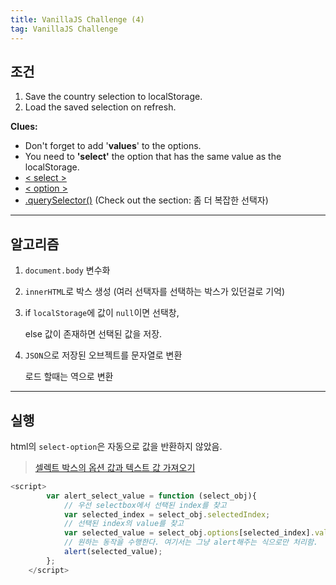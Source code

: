 ```yaml
---
title: VanillaJS Challenge (4)
tag: VanillaJS Challenge
---
```




## 조건

1. Save the country selection to localStorage.
2. Load the saved selection on refresh.

**Clues:**

- Don't forget to add '**values**' to the options.
- You need to **'select'** the option that has the same value as the localStorage.
- [< select >](https://developer.mozilla.org/ko/docs/Web/API/HTMLElement/change_event)
- [< option >](https://developer.mozilla.org/ko/docs/Web/HTML/Element/option)
- [.querySelector()](https://developer.mozilla.org/ko/docs/Web/API/Document/querySelector) (Check out the section: 좀 더 복잡한 선택자)



----

## 알고리즘

1. `document.body` 변수화

2. `innerHTML`로 박스 생성 (여러 선택자를 선택하는 박스가 있던걸로 기억)

3. if `localStorage`에 값이 `null`이면 선택창,

   else 값이 존재하면 선택된 값을 저장.

4. `JSON`으로 저장된 오브젝트를 문자열로 변환

   로드 할때는 역으로 변환



---

## 실행

html의 `select-option`은 자동으로 값을 반환하지 않았음. 

>  [셀렉트 박스의 옵션 값과 텍스트 값 가져오기](https://frhyme.github.io/web/html_select_javascript/)

```js
<script>
        var alert_select_value = function (select_obj){
            // 우선 selectbox에서 선택된 index를 찾고 
            var selected_index = select_obj.selectedIndex;
            // 선택된 index의 value를 찾고 
            var selected_value = select_obj.options[selected_index].value;
            // 원하는 동작을 수행한다. 여기서는 그냥 alert해주는 식으로만 처리함. 
            alert(selected_value);
        };
    </script>
```



